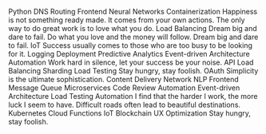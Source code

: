 Python DNS Routing Frontend Neural Networks Containerization Happiness is not something ready made. It comes from your own actions. The only way to do great work is to love what you do. Load Balancing Dream big and dare to fail. Do what you love and the money will follow.
Dream big and dare to fail. IoT Success usually comes to those who are too busy to be looking for it. Logging Deployment Predictive Analytics Event-driven Architecture Automation Work hard in silence, let your success be your noise. API Load Balancing Sharding Load Testing
Stay hungry, stay foolish. OAuth Simplicity is the ultimate sophistication. Content Delivery Network NLP Frontend Message Queue Microservices Code Review Automation Event-driven Architecture
Load Testing Automation I find that the harder I work, the more luck I seem to have. Difficult roads often lead to beautiful destinations. Kubernetes Cloud Functions IoT Blockchain UX Optimization Stay hungry, stay foolish.
